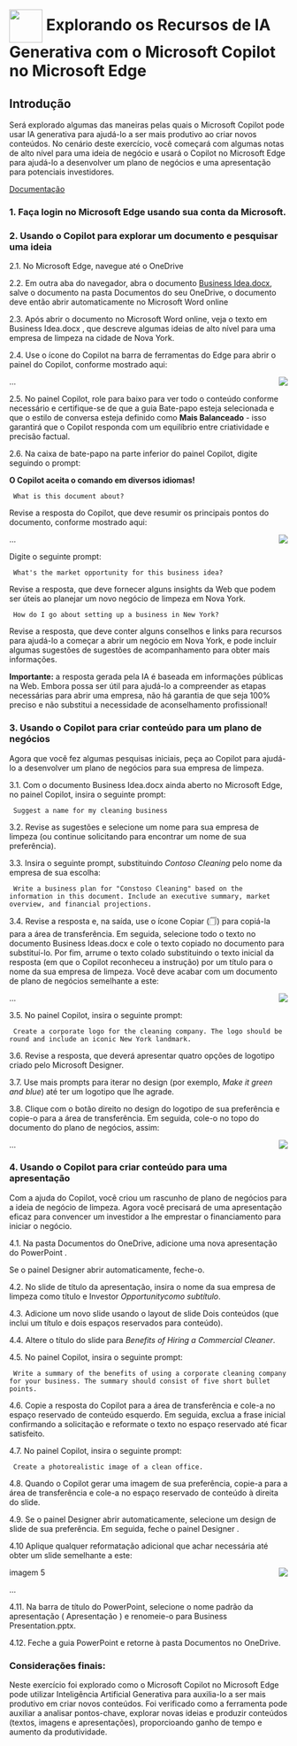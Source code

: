 <h1>
    <a href="https://www.dio.me/">
     <img align="center" width="60px" src="https://hermes.dio.me/lab_projects/badges/c1203540-e5d4-40d1-a1e8-a7e0387d8abe.png"></a>
    <span> 
Explorando os Recursos de IA Generativa com o Microsoft Copilot no Microsoft Edge
</span>
</h1>

## Introdução
Será explorado algumas das maneiras pelas quais o Microsoft Copilot pode usar IA generativa para ajudá-lo a ser mais produtivo ao criar novos conteúdos. No cenário deste exercício, você começará com algumas notas de alto nível para uma ideia de negócio e usará o Copilot no Microsoft Edge para ajudá-lo a desenvolver um plano de negócios e uma apresentação para potenciais investidores.

[Documentação](https://microsoftlearning.github.io/mslearn-ai-fundamentals/Instructions/Labs/12-generative-ai.html)

### 1. Faça login no Microsoft Edge usando sua conta da Microsoft.

### 2. Usando o Copilot para explorar um documento e pesquisar uma ideia

2.1. No Microsoft Edge, navegue até o OneDrive

2.2. Em outra aba do navegador, abra o documento [Business Idea.docx](https://github.com/MicrosoftLearning/mslearn-ai-fundamentals/raw/main/data/generative-ai/Business%20Idea.docx), salve o documento na pasta Documentos do seu OneDrive, o documento deve então abrir automaticamente no Microsoft Word online

2.3. Após abrir o documento no Microsoft Word online, veja o texto em Business Idea.docx , que descreve algumas ideias de alto nível para uma empresa de limpeza na cidade de Nova York.

2.4. Use o ícone do Copilot na barra de ferramentas do Edge para abrir o painel do Copilot, conforme mostrado aqui:

<img align="right" src="https://github.com/lucasdechiara/DIO-Microsoft-Azure-AI-Fundamentals/blob/main/imagens/DP05%20-%20Explorando%20os%20Recursos%20de%20IA%20Generativa%20com%20o%20o%20Microsoft%20Copilot/01.png" width=""/> 

... 

2.5. No painel Copilot, role para baixo para ver todo o conteúdo conforme necessário e certifique-se de que a guia Bate-papo esteja selecionada e que o estilo de conversa esteja definido como **Mais Balanceado** - isso garantirá que o Copilot responda com um equilíbrio entre criatividade e precisão factual.

2.6. Na caixa de bate-papo na parte inferior do painel Copilot, digite seguindo o prompt:

**O Copilot aceita o comando em diversos idiomas!**
```
 What is this document about?
```
Revise a resposta do Copilot, que deve resumir os principais pontos do documento, conforme mostrado aqui:

<img align="right" src="https://github.com/lucasdechiara/DIO-Microsoft-Azure-AI-Fundamentals/blob/main/imagens/DP05%20-%20Explorando%20os%20Recursos%20de%20IA%20Generativa%20com%20o%20o%20Microsoft%20Copilot/02.png" width=""/> 

... 

Digite o seguinte prompt:
```
 What's the market opportunity for this business idea?
```
Revise a resposta, que deve fornecer alguns insights da Web que podem ser úteis ao planejar um novo negócio de limpeza em Nova York.

```
 How do I go about setting up a business in New York?
```
Revise a resposta, que deve conter alguns conselhos e links para recursos para ajudá-lo a começar a abrir um negócio em Nova York, e pode incluir algumas sugestões de sugestões de acompanhamento para obter mais informações.

**Importante:** a resposta gerada pela IA é baseada em informações públicas na Web. Embora possa ser útil para ajudá-lo a compreender as etapas necessárias para abrir uma empresa, não há garantia de que seja 100% preciso e não substitui a necessidade de aconselhamento profissional!

### 3. Usando o Copilot para criar conteúdo para um plano de negócios

Agora que você fez algumas pesquisas iniciais, peça ao Copilot para ajudá-lo a desenvolver um plano de negócios para sua empresa de limpeza.

3.1. Com o documento Business Idea.docx ainda aberto no Microsoft Edge, no painel Copilot, insira o seguinte prompt:
```
 Suggest a name for my cleaning business
```
3.2. Revise as sugestões e selecione um nome para sua empresa de limpeza (ou continue solicitando para encontrar um nome de sua preferência).

3.3. Insira o seguinte prompt, substituindo *Contoso Cleaning* pelo nome da empresa de sua escolha:
```
 Write a business plan for "Constoso Cleaning" based on the information in this document. Include an executive summary, market overview, and financial projections.
```
3.4. Revise a resposta e, na saída, use o ícone Copiar (🗍) para copiá-la para a área de transferência. Em seguida, selecione todo o texto no documento Business Ideas.docx e cole o texto copiado no documento para substituí-lo. Por fim, arrume o texto colado substituindo o texto inicial da resposta (em que o Copilot reconheceu a instrução) por um título para o nome da sua empresa de limpeza. Você deve acabar com um documento de plano de negócios semelhante a este:

<img align="right" src="https://github.com/lucasdechiara/DIO-Microsoft-Azure-AI-Fundamentals/blob/main/imagens/DP05%20-%20Explorando%20os%20Recursos%20de%20IA%20Generativa%20com%20o%20o%20Microsoft%20Copilot/03.png" width=""/> 

... 

3.5. No painel Copilot, insira o seguinte prompt:
```
 Create a corporate logo for the cleaning company. The logo should be round and include an iconic New York landmark.
```
3.6. Revise a resposta, que deverá apresentar quatro opções de logotipo criado pelo Microsoft Designer.

3.7. Use mais prompts para iterar no design (por exemplo, *Make it green and blue*) até ter um logotipo que lhe agrade.

3.8. Clique com o botão direito no design do logotipo de sua preferência e copie-o para a área de transferência. Em seguida, cole-o no topo do documento do plano de negócios, assim:

<img align="right" src="https://github.com/lucasdechiara/DIO-Microsoft-Azure-AI-Fundamentals/blob/main/imagens/DP05%20-%20Explorando%20os%20Recursos%20de%20IA%20Generativa%20com%20o%20o%20Microsoft%20Copilot/04.png" width=""/> 

... 

### 4. Usando o Copilot para criar conteúdo para uma apresentação

Com a ajuda do Copilot, você criou um rascunho de plano de negócios para a ideia de negócio de limpeza. Agora você precisará de uma apresentação eficaz para convencer um investidor a lhe emprestar o financiamento para iniciar o negócio.

4.1. Na pasta Documentos do OneDrive, adicione uma nova apresentação do PowerPoint .

Se o painel Designer abrir automaticamente, feche-o.

4.2. No slide de título da apresentação, insira o nome da sua empresa de limpeza como título e Investor *Opportunitycomo subtítulo*.

4.3. Adicione um novo slide usando o layout de slide Dois conteúdos (que inclui um título e dois espaços reservados para conteúdo).

4.4. Altere o título do slide para *Benefits of Hiring a Commercial Cleaner*.

4.5. No painel Copilot, insira o seguinte prompt:
```
 Write a summary of the benefits of using a corporate cleaning company for your business. The summary should consist of five short bullet points.
```
4.6. Copie a resposta do Copilot para a área de transferência e cole-a no espaço reservado de conteúdo esquerdo. Em seguida, exclua a frase inicial confirmando a solicitação e reformate o texto no espaço reservado até ficar satisfeito.

4.7. No painel Copilot, insira o seguinte prompt:
```
 Create a photorealistic image of a clean office.
```

4.8. Quando o Copilot gerar uma imagem de sua preferência, copie-a para a área de transferência e cole-a no espaço reservado de conteúdo à direita do slide.

4.9. Se o painel Designer abrir automaticamente, selecione um design de slide de sua preferência. Em seguida, feche o painel Designer .

4.10 Aplique qualquer reformatação adicional que achar necessária até obter um slide semelhante a este:

imagem 5
<img align="right" src="https://github.com/lucasdechiara/DIO-Microsoft-Azure-AI-Fundamentals/blob/main/imagens/DP05%20-%20Explorando%20os%20Recursos%20de%20IA%20Generativa%20com%20o%20o%20Microsoft%20Copilot/05.png" width=""/> 

... 

4.11. Na barra de título do PowerPoint, selecione o nome padrão da apresentação ( Apresentação ) e renomeie-o para Business Presentation.pptx.

4.12. Feche a guia PowerPoint e retorne à pasta Documentos no OneDrive.

### Considerações finais:
Neste exercício foi explorado como o Microsoft Copilot no Microsoft Edge pode utilizar Inteligência Artificial Generativa para auxilia-lo a ser mais produtivo em criar novos conteúdos. Foi verificado como a ferramenta pode auxiliar a analisar pontos-chave, explorar novas ideias e produzir conteúdos (textos, imagens e apresentações), proporcioando ganho de tempo e aumento da produtividade. 
